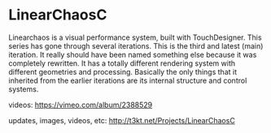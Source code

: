 LinearChaosC
===========

Linearchaos is a visual performance system, built with TouchDesigner.
This series has gone through several iterations. This is the third and latest (main) iteration.
It really should have been named something else because it was completely rewritten. It has a totally different rendering system with different geometries and processing. Basically the only things that it inherited from the earlier iterations are its internal structure and control systems.

videos:
https://vimeo.com/album/2388529

updates, images, videos, etc:
http://t3kt.net/Projects/LinearChaosC

